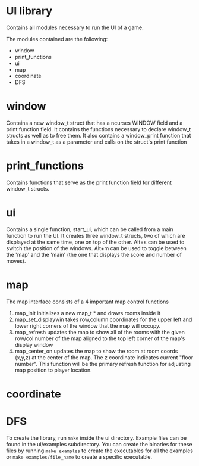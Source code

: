 # UI library

Contains all modules necessary to run the UI of a game.

The modules contained are the following:
* window
* print_functions
* ui
* map
* coordinate
* DFS

# window
Contains a new window_t struct that has a ncurses WINDOW field and a print function
field. It contains the functions necessary to declare window_t structs as well as
to free them. It also contains a window_print function that takes in a window_t
as a parameter and calls on the struct's print function

# print_functions
Contains functions that serve as the print function field for different window_t
structs.

# ui
Contains a single function, start_ui, which can be called from a main function
to run the UI. It creates three window_t structs, two of which are displayed
at the same time, one on top of the other. Alt+s can be used to switch the
position of the windows. Alt+m can be used to toggle between the 'map' and the
'main' (the one that displays the score and number of moves).

# map
The map interface consists of a 4 important map control functions
1. map_init initializes a new map_t * and draws rooms inside it
2. map_set_displaywin takes row,column coordinates for the upper left and lower right corners of the window that the map will occupy.
3. map_refresh updates the map to show all of the rooms with the given row/col number of the map aligned to the top left corner of the map's display window
4. map_center_on updates the map to show the room at room coords (x,y,z) at the center of the map. The z coordinate indicates current "floor number". This function will be the primary refresh function for adjusting map position to player location.

# coordinate

# DFS


To create the library, run `make` inside the ui directory. Example files can be
found in the ui/examples subdirectory. You can create the binaries for these files
by running `make examples` to create the executables for all the examples or
`make examples/file_name` to create a specific executable.

